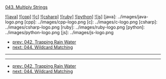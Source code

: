 [043. Multiply Strings](https://leetcode.com/problems/multiply-strings/)

[![java]](../java/043-multiply-strings.md)
[![cpp]](../cpp/043-multiply-strings.md)
[![c]](../c/043-multiply-strings.md)
[![csharp]](../csharp/043-multiply-strings.md)
[![ruby]](../ruby/043-multiply-strings.md)
[![python]](../python/043-multiply-strings.md)
[![js]](../js/043-multiply-strings.md)
[java]: ../images/java-logo.png
[cpp]: ../images/cpp-logo.png
[c]: ../images/c-logo.png
[csharp]: ../images/csharp-logo.png
[ruby]: ../images/ruby-logo.png
[python]: ../images/python-logo.png
[js]: ../images/js-logo.png

- [prev: 042. Trapping Rain Water](042-trapping-rain-water.md)
- [next: 044. Wildcard Matching](044-wildcard-matching.md)

---



---

- [prev: 042. Trapping Rain Water](042-trapping-rain-water.md)
- [next: 044. Wildcard Matching](044-wildcard-matching.md)
